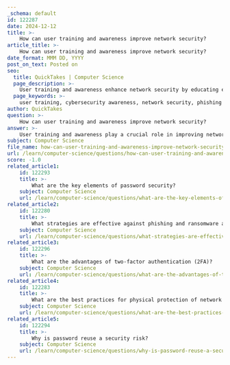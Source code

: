 ```yaml
---
_schema: default
id: 122287
date: 2024-12-12
title: >-
    How can user training and awareness improve network security?
article_title: >-
    How can user training and awareness improve network security?
date_format: MMM DD, YYYY
post_on_text: Posted on
seo:
  title: QuickTakes | Computer Science
  page_description: >-
    User training and awareness enhance network security by educating employees on recognizing threats, fostering behavioral change, empowering users, and building a culture of security, thereby reducing the risk of cyberattacks.
  page_keywords: >-
    user training, cybersecurity awareness, network security, phishing attacks, malware, social engineering, behavioral transformation, security culture, continuous learning, risk mitigation, cyber threats, education, employee empowerment, incident reporting
author: QuickTakes
question: >-
    How can user training and awareness improve network security?
answer: >-
    User training and awareness play a crucial role in improving network security by equipping employees with the knowledge and skills necessary to recognize and respond to cyber threats effectively. Here are several key ways in which user training enhances network security:\n\n1. **Recognizing Threats**: Cybersecurity awareness training educates users about various threats, such as phishing attacks, malware, and social engineering tactics. By understanding these risks, users can better identify suspicious emails, links, or requests, thereby minimizing the chances of falling victim to malicious activities.\n\n2. **Behavioral Transformation**: Effective training programs encourage behavioral changes among employees. By fostering a culture of security awareness, organizations can significantly reduce the likelihood of data breaches caused by negligence or lack of awareness.\n\n3. **Empowerment and Confidence**: When users are educated about cybersecurity best practices, they feel more empowered and confident in their ability to protect sensitive information. This empowerment leads to proactive behaviors, such as reporting suspicious activities and adhering to security protocols.\n\n4. **Continuous Learning**: Regular training sessions keep users informed about the latest cyber threats and evolving tactics used by cybercriminals. This continuous education helps maintain a high level of vigilance and preparedness within the organization.\n\n5. **Mitigating Risks**: By providing tailored training programs and phishing simulations, organizations can effectively reduce risks associated with cyber threats. Users learn to recognize and respond to potential threats, which can significantly diminish the chances of successful attacks.\n\n6. **Building a Security Culture**: User education fosters a culture of security within the organization. When employees understand the importance of cybersecurity and their role in maintaining it, they are more likely to prioritize security in their daily activities.\n\nIn conclusion, end-user education is an essential component of a comprehensive cybersecurity strategy. By empowering users with knowledge and skills, organizations can significantly reduce the risk of cyberattacks and enhance their overall security posture.
subject: Computer Science
file_name: how-can-user-training-and-awareness-improve-network-security.md
url: /learn/computer-science/questions/how-can-user-training-and-awareness-improve-network-security
score: -1.0
related_article1:
    id: 122293
    title: >-
        What are the key elements of password security?
    subject: Computer Science
    url: /learn/computer-science/questions/what-are-the-key-elements-of-password-security
related_article2:
    id: 122280
    title: >-
        What strategies are effective against phishing and ransomware attacks?
    subject: Computer Science
    url: /learn/computer-science/questions/what-strategies-are-effective-against-phishing-and-ransomware-attacks
related_article3:
    id: 122296
    title: >-
        What are the advantages of two-factor authentication (2FA)?
    subject: Computer Science
    url: /learn/computer-science/questions/what-are-the-advantages-of-twofactor-authentication-2fa
related_article4:
    id: 122283
    title: >-
        What are the best practices for physical protection of network infrastructure?
    subject: Computer Science
    url: /learn/computer-science/questions/what-are-the-best-practices-for-physical-protection-of-network-infrastructure
related_article5:
    id: 122294
    title: >-
        Why is password reuse a security risk?
    subject: Computer Science
    url: /learn/computer-science/questions/why-is-password-reuse-a-security-risk
---
```


&nbsp;